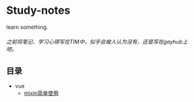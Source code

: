 # Study-notes
learn something.

###### 之前将笔记、学习心得写在TIM中，似乎会被人认为没有，还是写在gayhub上吧。

## 目录

- vue
  - [mixin简单使用](vue/mixin.md)
